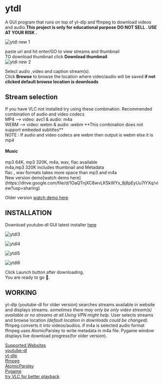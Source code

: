 # ytdl
A GUI program that runs on top of yt-dlp and ffmpeg to download videos and audio.**This project is only for educational purpose DO NOT SELL . USE AT YOUR RISK .**<br />

![ytdl new 1](https://user-images.githubusercontent.com/55890376/143569133-6d465e8f-b632-4cc1-b093-2adc76c03fcf.jpg)



paste url and hit enter/GO to view streams and thumbnail<br />
TO download thumbnail click **Download thumbnail**<br />
![ytdl new 2](https://user-images.githubusercontent.com/55890376/143569182-896f5646-3ae4-40d2-b027-cb5a01a998d1.jpg)




Select audio ,video and caption stream(s).<br />
Click **Browse** to browse the location where video/audio will be saved **if not clicked default browse location is downloads**<br />

<h2>Stream selection</h2>
If you have VLC not installed try using these combination.
Recommended combination of audio and video codecs<br />
MP4 -->   video: avc1 & audio: m4a <br />
WEBM -->  video: webm & audio :webm  **This combination does not support embeded subtitles**<br />
NOTE : If audio and video codecs are webm then output is webm else it is mp4<br />

<h4>Music</h4>
mp3 64K, mp3 320K, m4a, wav, flac available<br />
m4a,mp3 320K includes thumbnail and Metadata<br />
flac , wav formats takes more space than mp3 and m4a
<br />
New version demo[watch demo here](https://drive.google.com/file/d/1OaQTnjXC8wvLKSkWYx_8j8pEyUu7IYXq/view?usp=sharing)</br>

Older version [watch demo here](https://user-images.githubusercontent.com/55890376/114445050-398c9100-9bed-11eb-9b17-aea0be0704d8.mp4)</br>

<h2>INSTALLATION</h2>

Download youtube-dl GUI latest installer [here](https://github.com/sourabhkv/ytdl/releases/latest)<br />

![ytdl3](https://user-images.githubusercontent.com/55890376/141781730-445d6ec8-fb01-4d82-a45c-8f182d08b8a3.jpg)

![ytdl4](https://user-images.githubusercontent.com/55890376/141781775-ca0e0b5d-d869-403d-aba4-30a1c448767e.jpg)

![ytdl5](https://user-images.githubusercontent.com/55890376/141781804-461d41f5-4f6c-487d-92f7-74fa28d92e01.jpg)

![ytdl6](https://user-images.githubusercontent.com/55890376/141781963-69e2b0e4-c0bc-4996-8491-d5244c314010.jpg)




Click Launch button after downloading.<br />
You are ready to go 🤘.<br />

<h2>WORKING</h2>

yt-dlp (youtube-dl for older version) searches streams available in website and displays streams.
*sometimes there may only be only video stream(s) available or no streams at all.Using VPN might help.*
User selects streams and browse location *(default location in downloads could be changed)*.
ffmpeg converts it into videos/audios.
if m4a is selected audio format ffmpeg uses AtomicParsley to write metadata in m4a file.
Pygame window displays live download progress(for older version).<br />


[Supported Websites](http://ytdl-org.github.io/youtube-dl/supportedsites.html)<br />
[youtube-dl](https://github.com/ytdl-org/youtube-dl)<br />
[yt-dlp](https://github.com/yt-dlp/yt-dlp)<br />
[ffmpeg](https://ffmpeg.org/ffmpeg.html)<br />
[AtomicParsley](http://atomicparsley.sourceforge.net/)<br />
[Pygame](https://www.pygame.org/wiki/about)<br />
[try VLC for better playback](https://www.videolan.org/)<br />
